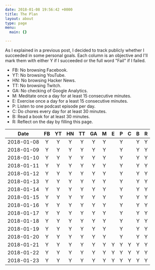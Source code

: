 ```yaml
---
date: 2018-01-08 19:56:42 +0000
title: The Plan
layout: about
type: page
menu:
  main: {}

---
```

As I explained in a previous post, I decided to track publicly whether I succeeded in some personal goals. Each column is an objective and I'll mark them with either Y if I succeeded or the full word "Fail" if I failed.

* FB: No browsing Facebook.
* YT: No browsing YouTube.
* HN: No browsing Hacker News.
* TT: No browsing Twitch.
* GA: No checking of Google Analytics.
* M: Meditate once a day for at least 15 consecutive minutes.
* E: Exercise once a day for a least 15 consecutive minutes.
* P: Listen to one podcast episode per day.
* C: Do chores every day for at least 30 minutes.
* B: Read a book for at least 30 minutes.
* R: Reflect on the day by filling this page.


| Date | FB | YT | HN | TT | GA | M | E | P | C | B | R |
|:-:|:-:|:-:|:-:|:-:|:-:|:-:|:-:|:-:|:-:|:-:|:-:|
| 2018-01-08 | Y | Y | Y | Y | Y | Y |   | Y |   | Y | Y |
| 2018-01-09 | Y | Y | Y | Y | Y | Y |   | Y |   | Y | Y |
| 2018-01-10 | Y | Y | Y | Y | Y | Y |   | Y |   | Y | Y |
| 2018-01-11 | Y | Y | Y | Y | Y | Y |   | Y |   | Y | Y |
| 2018-01-12 | Y | Y | Y | Y | Y | Y |   | Y |   | Y | Y |
| 2018-01-13 | Y | Y | Y | Y | Y | Y |   | Y |   | Y | Y |
| 2018-01-14 | Y | Y | Y | Y | Y | Y |   | Y |   | Y | Y |
| 2018-01-15 | Y | Y | Y | Y | Y | Y |   | Y |   | Y | Y |
| 2018-01-16 | Y | Y | Y | Y | Y | Y |   | Y |   | Y | Y |
| 2018-01-17 | Y | Y | Y | Y | Y | Y |   | Y |   | Y | Y |
| 2018-01-18 | Y | Y | Y | Y | Y | Y |   | Y |   | Y | Y |
| 2018-01-19 | Y | Y | Y | Y | Y | Y |   | Y |   | Y | Y |
| 2018-01-20 | Y | Y | Y | Y | Y | Y |   | Y |   | Y | Y |
| 2018-01-21 | Y | Y | Y | Y | Y | Y | Y | Y | Y | Y | Y |
| 2018-01-22 | Y | Y | Y | Y | Y | Y | Y | Y | Y | Y | Y |
| 2018-01-23 | Y | Y | Y | Y | Y | Y | Y | Y | Y | Y | Y |